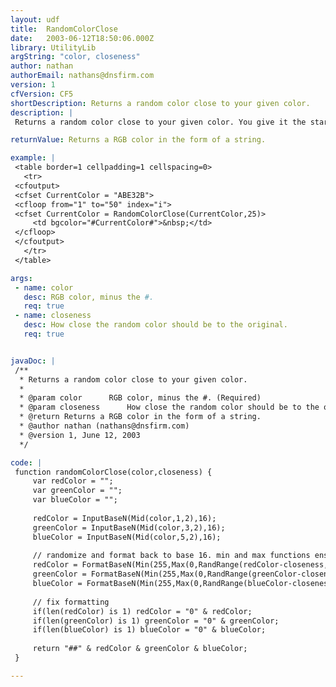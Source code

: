 ```yaml
---
layout: udf
title:  RandomColorClose
date:   2003-06-12T18:50:06.000Z
library: UtilityLib
argString: "color, closeness"
author: nathan
authorEmail: nathans@dnsfirm.com
version: 1
cfVersion: CF5
shortDescription: Returns a random color close to your given color.
description: |
 Returns a random color close to your given color. You give it the starting color and the range of how close you want it, and it will return a variation on that color. I recommend a closeness of 10 to 50 to make it different enough, but not too much.

returnValue: Returns a RGB color in the form of a string.

example: |
 <table border=1 cellpadding=1 cellspacing=0>
   <tr>
 <cfoutput>
 <cfset CurrentColor = "ABE32B">
 <cfloop from="1" to="50" index="i">
 <cfset CurrentColor = RandomColorClose(CurrentColor,25)>
     <td bgcolor="#CurrentColor#">&nbsp;</td>
 </cfloop>
 </cfoutput>
   </tr>
 </table>

args:
 - name: color
   desc: RGB color, minus the #.
   req: true
 - name: closeness
   desc: How close the random color should be to the original.
   req: true


javaDoc: |
 /**
  * Returns a random color close to your given color.
  * 
  * @param color      RGB color, minus the #. (Required)
  * @param closeness      How close the random color should be to the original. (Required)
  * @return Returns a RGB color in the form of a string. 
  * @author nathan (nathans@dnsfirm.com) 
  * @version 1, June 12, 2003 
  */

code: |
 function randomColorClose(color,closeness) {
     var redColor = "";
     var greenColor = "";
     var blueColor = "";
 
     redColor = InputBaseN(Mid(color,1,2),16);
     greenColor = InputBaseN(Mid(color,3,2),16);
     blueColor = InputBaseN(Mid(color,5,2),16);
 
     // randomize and format back to base 16. min and max functions ensure characters don't leave base 16 size.
     redColor = FormatBaseN(Min(255,Max(0,RandRange(redColor-closeness,redColor+closeness))),16);
     greenColor = FormatBaseN(Min(255,Max(0,RandRange(greenColor-closeness,greenColor+closeness))),16);
     blueColor = FormatBaseN(Min(255,Max(0,RandRange(blueColor-closeness,blueColor+closeness))),16);
 
     // fix formatting
     if(len(redColor) is 1) redColor = "0" & redColor;
     if(len(greenColor) is 1) greenColor = "0" & greenColor;
     if(len(blueColor) is 1) blueColor = "0" & blueColor;
 
     return "##" & redColor & greenColor & blueColor;
 }

---
```


